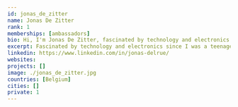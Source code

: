 ```yaml
---
id: jonas_de_zitter
name: Jonas De Zitter
rank: 1
memberships: [ambassadors]
bio: Hi, I'm Jonas De Zitter, fascinated by technology and electronics since I was a teenager. I became an electronics engineer in 2008 and developing firmware, electronic circuits and printed circuit boards ever since. In 2017, I founded cryptoconnect together with Gert De Spiegeleer to explore crypto mining, develop hardware and start hosting the threefold nodes. Since then, I became more and more interested in the threefold project, and started exploring farming possibilities with recovered hardware and joined Gert in the Da Vinci chapter. Ambassador fell in love with Threefold Since the first time I got in touch with threefold, I was fascinated by the idea of building a new decentralized internet with a much lower power consumption. I bought the blockchain node and threefold tokens in 2017, and since then, the project became bigger and bigger to eventually become a complete decentralized solution. The whole idea that big companies own our data and keep track of our behaviour is something that really need to change. People don't realize the consequences of a centralized internet dominated by big companies, and they need to become aware of that. I believe that the threefold project is the first complete ecosystem that can achieve true decentralization in a very efficient way. As a crypto entrepreneur, I'm really convinced that digital coins and tokens have a bright future as an alternative to fiat money, but I realised that the first generation blockchain projects are very power hungry and are not sustainable at all. The TFT and the creation of the gold, coffee and other sustainable tokens cought my attention, en I would be happy to promote them to my customers, friends and family. Once the grid is live and applications are developed, the promotion of and the transition to the threefold grid can start. 
excerpt: Fascinated by technology and electronics since I was a teenager.
linkedin: https://www.linkedin.com/in/jonas-delrue/
websites: 
projects: []
image: ./jonas_de_zitter.jpg
countries: [Belgium]
cities: []
private: 1
---
```

